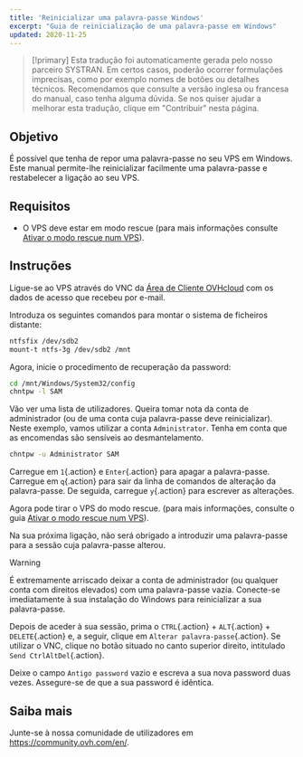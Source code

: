 ```yaml
---
title: 'Reinicializar uma palavra-passe Windows'
excerpt: "Guia de reinicialização de uma palavra-passe em Windows"
updated: 2020-11-25
---
```


> [!primary]
> Esta tradução foi automaticamente gerada pelo nosso parceiro SYSTRAN. Em certos casos, poderão ocorrer formulações imprecisas, como por exemplo nomes de botões ou detalhes técnicos. Recomendamos que consulte a versão inglesa ou francesa do manual, caso tenha alguma dúvida. Se nos quiser ajudar a melhorar esta tradução, clique em "Contribuir" nesta página.
>

## Objetivo

É possível que tenha de repor uma palavra-passe no seu VPS em Windows. Este manual permite-lhe reinicializar facilmente uma palavra-passe e restabelecer a ligação ao seu VPS.

## Requisitos

- O VPS deve estar em modo rescue (para mais informações consulte [Ativar o modo rescue num VPS](/pages/bare_metal_cloud/virtual_private_servers/rescue)).

## Instruções

Ligue-se ao VPS através do VNC da [Área de Cliente OVHcloud](https://www.ovh.com/auth/?action=gotomanager&from=https://www.ovh.pt/&ovhSubsidiary=pt) com os dados de acesso que recebeu por e-mail.

Introduza os seguintes comandos para montar o sistema de ficheiros distante:

```sh
ntfsfix /dev/sdb2
mount-t ntfs-3g /dev/sdb2 /mnt
```

Agora, inicie o procedimento de recuperação da password:

```sh
cd /mnt/Windows/System32/config
chntpw -l SAM
```

Vão ver uma lista de utilizadores. Queira tomar nota da conta de administrador (ou de uma conta cuja palavra-passe deve reinicializar). Neste exemplo, vamos utilizar a conta `Administrator`. Tenha em conta que as encomendas são sensíveis ao desmantelamento.

```sh
chntpw -u Administrator SAM
```

Carregue em `1`{.action} e `Enter`{.action} para apagar a palavra-passe. Carregue em `q`{.action} para sair da linha de comandos de alteração da palavra-passe. De seguida, carregue `y`{.action} para escrever as alterações.

Agora pode tirar o VPS do modo rescue. (para mais informações, consulte o guia [Ativar o modo rescue num VPS](/pages/bare_metal_cloud/virtual_private_servers/rescue)).

Na sua próxima ligação, não será obrigado a introduzir uma palavra-passe para a sessão cuja palavra-passe alterou.

> [!warning]
>
> É extremamente arriscado deixar a conta de administrador (ou qualquer conta com direitos elevados) com uma palavra-passe vazia. Conecte-se imediatamente à sua instalação do Windows para reinicializar a sua palavra-passe.
> 

Depois de aceder à sua sessão, prima o `CTRL`{.action} + `ALT`{.action} + `DELETE`{.action} e, a seguir, clique em `Alterar palavra-passe`{.action}. Se utilizar o VNC, clique no botão situado no canto superior direito, intitulado `Send CtrlAltDel`{.action}.

Deixe o campo `Antigo password` vazio e escreva a sua nova password duas vezes. Assegure-se de que a sua password é idêntica.

## Saiba mais

Junte-se à nossa comunidade de utilizadores em <https://community.ovh.com/en/>.

